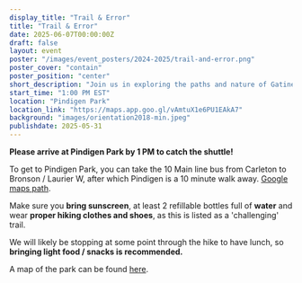 ```yaml
---
display_title: "Trail & Error"
title: "Trail & Error"
date: 2025-06-07T00:00:00Z
draft: false
layout: event
poster: "/images/event_posters/2024-2025/trail-and-error.png"
poster_cover: "contain"
poster_position: "center"
short_description: "Join us in exploring the paths and nature of Gatineau Park's King Mountain!"
start_time: "1:00 PM EST"
location: "Pindigen Park"
location_link: "https://maps.app.goo.gl/vAmtuX1e6PU1EAkA7"
background: "images/orientation2018-min.jpeg"
publishdate: 2025-05-31
---
```

**Please arrive at Pindigen Park by 1 PM to catch the shuttle!**

To get to Pindigen Park, you can take the 10 Main line bus from Carleton to Bronson / Laurier W, after which Pindigen is a 10 minute walk away. 
[Google maps path](https://maps.app.goo.gl/aZiGCe9jF6oaXfU47).

Make sure you **bring sunscreen**, at least 2 refillable bottles full of **water** and wear **proper hiking clothes and shoes**, as this is listed as a 'challenging' trail. 

We will likely be stopping at some point through the hike to have lunch, so **bringing light food / snacks is recommended.**

A map of the park can be found [here](https://ncc-ccn.gc.ca/places/gatineau-park-trails-map).